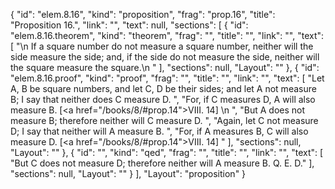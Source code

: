 {
  "id": "elem.8.16",
  "kind": "proposition",
  "frag": "prop.16",
  "title": "Proposition 16.",
  "link": "",
  "text": null,
  "sections": [
    {
      "id": "elem.8.16.theorem",
      "kind": "theorem",
      "frag": "",
      "title": "",
      "link": "",
      "text": [
        "\n       If a square number do not measure a square number, neither will the side measure the side; and, if the side do not measure the side, neither will the square measure the square.\n      "
      ],
      "sections": null,
      "Layout": ""
    },
    {
      "id": "elem.8.16.proof",
      "kind": "proof",
      "frag": "",
      "title": "",
      "link": "",
      "text": [
        "Let A, B be square numbers, and let C, D be their sides; and let A not measure B; I say that neither does C measure D. ",
        "For, if C measures D, A will also measure B. [<a href=\"/books/8/#prop.14\">VIII. 14</a>] \n      ",
        "But A does not measure B; therefore neither will C measure D. ",
        "Again, let C not measure D; I say that neither will A measure B. ",
        "For, if A measures B, C will also measure D. [<a href=\"/books/8/#prop.14\">VIII. 14</a>] "
      ],
      "sections": null,
      "Layout": ""
    },
    {
      "id": "",
      "kind": "qed",
      "frag": "",
      "title": "",
      "link": "",
      "text": [
        "But C does not measure D; therefore neither will A measure B. Q. E. D."
      ],
      "sections": null,
      "Layout": ""
    }
  ],
  "Layout": "proposition"
}
